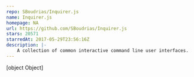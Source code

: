 ```yaml
---
repo: SBoudrias/Inquirer.js
name: Inquirer.js
homepage: NA
url: https://github.com/SBoudrias/Inquirer.js
stars: 20571
starredAt: 2017-05-29T23:56:16Z
description: |-
    A collection of common interactive command line user interfaces.
---
```


[object Object]
